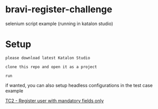 # bravi-register-challenge
selenium script example (running in katalon studio)

# Setup

    please download latest Katalon Studio

    clone this repo and open it as a project

    run

if wanted, you can also setup headless configurations in the test case example

[TC2 - Register user with mandatory fields only](Scripts/TC2%20-%20Register%20user%20with%20mandatory%20fields%20only/Script1581792616875.groovy)
